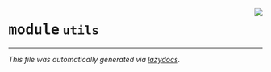 <!-- markdownlint-disable -->

<a href="../src/utils/__init__.py"><img align="right" style="float:right;" src="https://img.shields.io/badge/-source-cccccc?style=flat-square"></a>

# <kbd>module</kbd> `utils`








---

_This file was automatically generated via [lazydocs](https://github.com/ml-tooling/lazydocs)._
